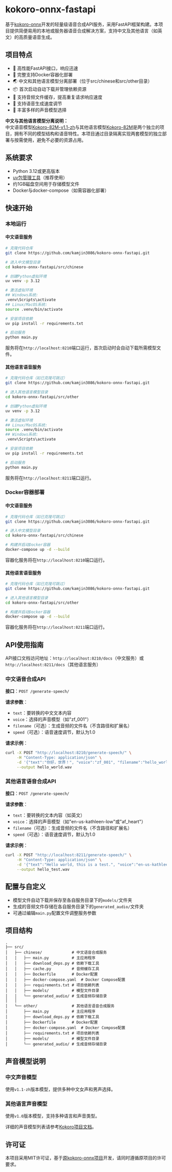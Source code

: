# kokoro-onnx-fastapi

基于[kokoro-onnx](https://github.com/thewh1teagle/kokoro-onnx)开发的轻量级语音合成API服务，采用FastAPI框架构建。本项目提供简便易用的本地或服务器语音合成解决方案，支持中文及其他语言（如英文）的高质量语音生成。

## 项目特点

- 🚀 高性能FastAPI接口，响应迅速
- 🐳 完整支持Docker容器化部署
- 🌏 中文和其他语言模型分离部署（位于src/chinese和src/other目录）
- 📦 首次启动自动下载并管理依赖资源
- 💾 支持音频文件缓存，提高重复请求响应速度
- 🔄 支持语音生成速度调节
- 🧩 丰富多样的声音模型选择

**中文与其他语言模型分离说明：**  
中文语音模型[Kokoro-82M-v1.1-zh](https://huggingface.co/hexgrad/Kokoro-82M-v1.1-zh)与其他语言模型[Kokoro-82M](https://huggingface.co/hexgrad/Kokoro-82M)是两个独立的项目，拥有不同的模型结构和语音特性。本项目通过目录隔离实现两套模型的独立部署与按需使用，避免不必要的资源占用。

## 系统要求

- Python 3.12或更高版本
- [uv包管理工具](https://docs.astral.sh/uv/getting-started/installation)（推荐使用）
- 约1GB磁盘空间用于存储模型文件
- Docker与docker-compose（如需容器化部署）

## 快速开始

### 本地运行

#### 中文语音服务

```bash
# 克隆代码仓库
git clone https://github.com/kamjin3086/kokoro-onnx-fastapi.git

# 进入中文模型目录
cd kokoro-onnx-fastapi/src/chinese

# 创建Python虚拟环境
uv venv -p 3.12

# 激活虚拟环境
## Windows系统:
.venv\Scripts\activate
## Linux/MacOS系统:
source .venv/bin/activate

# 安装项目依赖
uv pip install -r requirements.txt

# 启动服务
python main.py
```

服务将在`http://localhost:8210`端口运行，首次启动时会自动下载所需模型文件。

#### 其他语言语音服务

```bash
# 克隆代码仓库（如已克隆可跳过）
git clone https://github.com/kamjin3086/kokoro-onnx-fastapi.git

# 进入其他语言模型目录
cd kokoro-onnx-fastapi/src/other

# 创建Python虚拟环境
uv venv -p 3.12

# 激活虚拟环境
## Linux/MacOS系统:
source .venv/bin/activate
## Windows系统:
.venv\Scripts\activate

# 安装项目依赖
uv pip install -r requirements.txt

# 启动服务
python main.py
```

服务将在`http://localhost:8211`端口运行。

### Docker容器部署

#### 中文语音服务

```bash
# 克隆代码仓库（如已克隆可跳过）
git clone https://github.com/kamjin3086/kokoro-onnx-fastapi.git

# 进入中文模型目录
cd kokoro-onnx-fastapi/src/chinese

# 构建并启动Docker容器
docker-compose up -d --build
```

容器化服务将在`http://localhost:8210`端口运行。

#### 其他语言语音服务

```bash
# 克隆代码仓库（如已克隆可跳过）
git clone https://github.com/kamjin3086/kokoro-onnx-fastapi.git

# 进入其他语言模型目录
cd kokoro-onnx-fastapi/src/other

# 构建并启动Docker容器
docker-compose up -d --build
```

容器化服务将在`http://localhost:8211`端口运行。

## API使用指南

API接口文档访问地址：`http://localhost:8210/docs`（中文服务）或`http://localhost:8211/docs`（其他语言服务）

### 中文语音合成API

**接口**：`POST /generate-speech/`

**请求参数**：
- `text`：要转换的中文文本内容
- `voice`：选择的声音模型（如"zf_001"）
- `filename`（可选）：生成音频的文件名（不含路径和扩展名）
- `speed`（可选）：语音速度调节，默认为1.0

**请求示例**：

```bash
curl -X POST "http://localhost:8210/generate-speech/" \
     -H "Content-Type: application/json" \
     -d '{"text":"你好，世界！", "voice":"zf_001", "filename":"hello_world", "speed": 1.0}' \
     --output hello_world.wav
```

### 其他语言语音合成API

**接口**：`POST /generate-speech/`

**请求参数**：
- `text`：要转换的文本内容（如英文）
- `voice`：选择的声音模型（如"en-us-kathleen-low"或"af_heart"）
- `filename`（可选）：生成音频的文件名（不含路径和扩展名）
- `speed`（可选）：语音速度调节，默认为1.0

**请求示例**：

```bash
curl -X POST "http://localhost:8211/generate-speech/" \
     -H "Content-Type: application/json" \
     -d '{"text":"Hello world, this is a test.", "voice":"en-us-kathleen-low", "filename":"hello_test", "speed": 1.0}' \
     --output hello_test.wav
```

## 配置与自定义

- 模型文件自动下载并保存至各自服务目录下的`models/`文件夹
- 生成的音频文件存储在各自服务目录下的`generated_audio/`文件夹
- 可通过编辑`main.py`配置文件调整服务参数

## 项目结构

```
.
├── src/
│   ├── chinese/             # 中文语音合成服务
│   │   ├── main.py          # 主应用程序
│   │   ├── download_deps.py # 依赖下载工具
│   │   ├── cache.py         # 音频缓存工具
│   │   ├── Dockerfile       # Docker配置
│   │   ├── docker-compose.yaml  # Docker Compose配置
│   │   ├── requirements.txt # 项目依赖列表
│   │   ├── models/          # 模型文件目录
│   │   └── generated_audio/ # 生成音频存储目录
│   │
│   └── other/               # 其他语言语音合成服务
│       ├── main.py          # 主应用程序
│       ├── download_deps.py # 依赖下载工具
│       ├── Dockerfile       # Docker配置
│       ├── docker-compose.yaml  # Docker Compose配置
│       ├── requirements.txt # 项目依赖列表
│       ├── models/          # 模型文件目录
│       └── generated_audio/ # 生成音频存储目录
```

## 声音模型说明

### 中文声音模型
使用`v1.1-zh`版本模型，提供多种中文女声和男声选择。

### 其他语言声音模型
使用`v1.0`版本模型，支持多种语言和声音类型。

详细的声音模型列表请参考[Kokoro项目文档](https://huggingface.co/hexgrad/Kokoro-82M/blob/main/VOICES.md)。

## 许可证

本项目采用MIT许可证，基于[原kokoro-onnx项目](https://github.com/thewh1teagle/kokoro-onnx)开发，请同时遵循原项目的许可要求。 